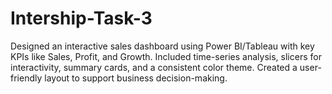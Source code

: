 # Intership-Task-3
Designed an interactive sales dashboard using Power BI/Tableau with key KPIs like Sales, Profit, and Growth. Included time-series analysis, slicers for interactivity, summary cards, and a consistent color theme. Created a user-friendly layout to support business decision-making.
